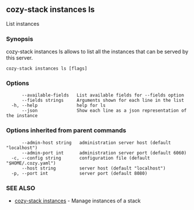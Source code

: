 ## cozy-stack instances ls

List instances

### Synopsis


cozy-stack instances ls allows to list all the instances that can be served
by this server.


```
cozy-stack instances ls [flags]
```

### Options

```
      --available-fields   List available fields for --fields option
      --fields strings     Arguments shown for each line in the list
  -h, --help               help for ls
      --json               Show each line as a json representation of the instance
```

### Options inherited from parent commands

```
      --admin-host string   administration server host (default "localhost")
      --admin-port int      administration server port (default 6060)
  -c, --config string       configuration file (default "$HOME/.cozy.yaml")
      --host string         server host (default "localhost")
  -p, --port int            server port (default 8080)
```

### SEE ALSO

* [cozy-stack instances](cozy-stack_instances.md)	 - Manage instances of a stack

